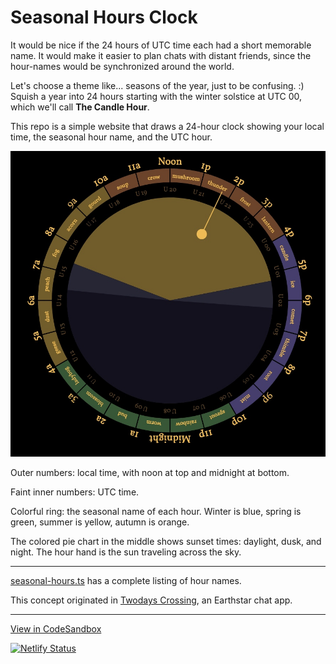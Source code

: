 # Seasonal Hours Clock

It would be nice if the 24 hours of UTC time each had a short memorable name.  It would make it easier to plan chats with distant friends, since the hour-names would be synchronized around the world.

Let's choose a theme like... seasons of the year, just to be confusing. :)  Squish a year into 24 hours starting with the winter solstice at UTC 00, which we'll call **The Candle Hour**.

This repo is a simple website that draws a 24-hour clock showing your local time, the seasonal hour name, and the UTC hour.

![](screenshot.jpg)

Outer numbers: local time, with noon at top and midnight at bottom.

Faint inner numbers: UTC time.

Colorful ring: the seasonal name of each hour.  Winter is blue, spring is green, summer is yellow, autumn is orange.

The colored pie chart in the middle shows sunset times: daylight, dusk, and night.  The hour hand is the sun traveling across the sky.

---

[seasonal-hours.ts](https://github.com/cinnamon-bun/seasonal-hours-clock/blob/main/src/seasonal-hours.ts) has a complete listing of hour names.

This concept originated in [Twodays Crossing](https://github.com/earthstar-project/twodays-crossing), an Earthstar chat app.

---

[View in CodeSandbox](https://codesandbox.io/s/old-hooks-2cxi6?file=/README.md)

[![Netlify Status](https://api.netlify.com/api/v1/badges/9082d826-4108-4eb0-b2d3-d2e6d6066a9d/deploy-status)](https://app.netlify.com/sites/seasonal-hours-clock/deploys)
